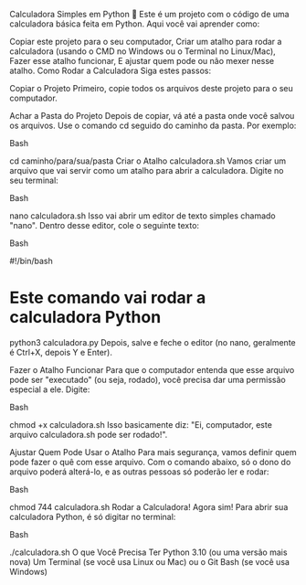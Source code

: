 Calculadora Simples em Python 🐍
Este é um projeto com o código de uma calculadora básica feita em Python. Aqui você vai aprender como:

Copiar este projeto para o seu computador,
Criar um atalho para rodar a calculadora (usando o CMD no Windows ou o Terminal no Linux/Mac),
Fazer esse atalho funcionar,
E ajustar quem pode ou não mexer nesse atalho.
Como Rodar a Calculadora
Siga estes passos:

Copiar o Projeto
Primeiro, copie todos os arquivos deste projeto para o seu computador.

Achar a Pasta do Projeto
Depois de copiar, vá até a pasta onde você salvou os arquivos. Use o comando cd seguido do caminho da pasta. Por exemplo:

Bash

cd caminho/para/sua/pasta
Criar o Atalho calculadora.sh
Vamos criar um arquivo que vai servir como um atalho para abrir a calculadora. Digite no seu terminal:

Bash

nano calculadora.sh
Isso vai abrir um editor de texto simples chamado "nano". Dentro desse editor, cole o seguinte texto:

Bash

#!/bin/bash
# Este comando vai rodar a calculadora Python
python3 calculadora.py
Depois, salve e feche o editor (no nano, geralmente é Ctrl+X, depois Y e Enter).

Fazer o Atalho Funcionar
Para que o computador entenda que esse arquivo pode ser "executado" (ou seja, rodado), você precisa dar uma permissão especial a ele. Digite:

Bash

chmod +x calculadora.sh
Isso basicamente diz: "Ei, computador, este arquivo calculadora.sh pode ser rodado!".

Ajustar Quem Pode Usar o Atalho
Para mais segurança, vamos definir quem pode fazer o quê com esse arquivo. Com o comando abaixo, só o dono do arquivo poderá alterá-lo, e as outras pessoas só poderão ler e rodar:

Bash

chmod 744 calculadora.sh
Rodar a Calculadora! 
Agora sim! Para abrir sua calculadora Python, é só digitar no terminal:

Bash

./calculadora.sh
O que Você Precisa Ter
Python 3.10 (ou uma versão mais nova)
Um Terminal (se você usa Linux ou Mac) ou o Git Bash (se você usa Windows)